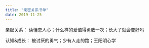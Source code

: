 ```yaml
---
title: "亲密关系书单"
date: 2019-11-25
---
```


亲密关系：
读懂恋人心；什么样的爱值得勇敢一次；长大了就会变好吗

认知&成长：
被讨厌的勇气；少有人走的路；王阳明心学